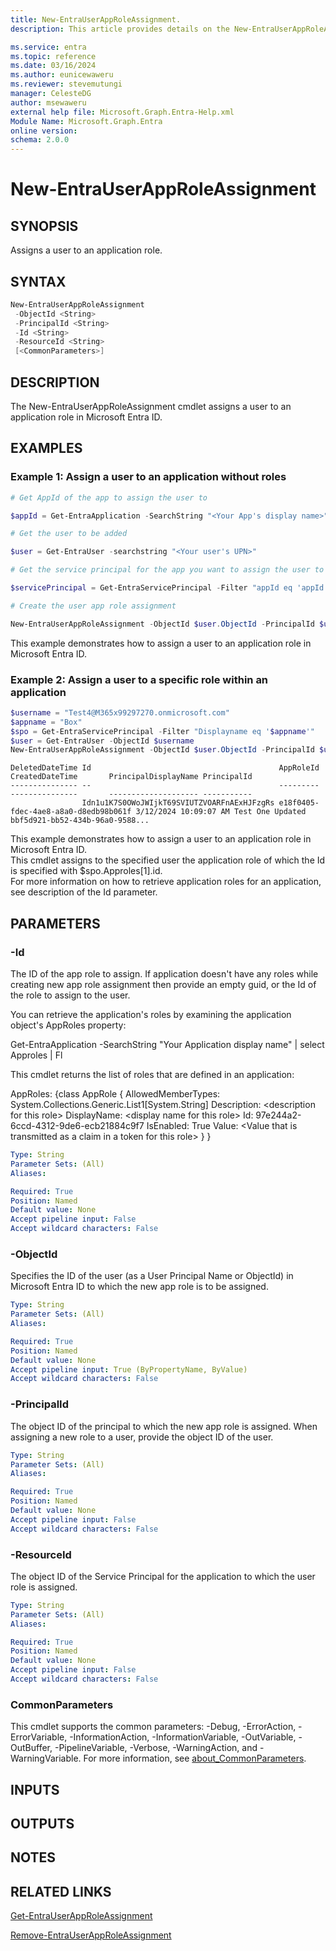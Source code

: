 ```yaml
---
title: New-EntraUserAppRoleAssignment.
description: This article provides details on the New-EntraUserAppRoleAssignment command.

ms.service: entra
ms.topic: reference
ms.date: 03/16/2024
ms.author: eunicewaweru
ms.reviewer: stevemutungi
manager: CelesteDG
author: msewaweru
external help file: Microsoft.Graph.Entra-Help.xml
Module Name: Microsoft.Graph.Entra
online version:
schema: 2.0.0
---
```


# New-EntraUserAppRoleAssignment

## SYNOPSIS
Assigns a user to an application role.

## SYNTAX

```powershell
New-EntraUserAppRoleAssignment 
 -ObjectId <String> 
 -PrincipalId <String> 
 -Id <String> 
 -ResourceId <String>
 [<CommonParameters>]
```

## DESCRIPTION
The New-EntraUserAppRoleAssignment cmdlet assigns a user to an application role in Microsoft Entra ID.

## EXAMPLES

### Example 1: Assign a user to an application without roles
```powershell
# Get AppId of the app to assign the user to

$appId = Get-EntraApplication -SearchString "<Your App's display name>"

# Get the user to be added

$user = Get-EntraUser -searchstring "<Your user's UPN>"

# Get the service principal for the app you want to assign the user to

$servicePrincipal = Get-EntraServicePrincipal -Filter "appId eq 'appId'"

# Create the user app role assignment

New-EntraUserAppRoleAssignment -ObjectId $user.ObjectId -PrincipalId $user.ObjectId -ResourceId $servicePrincipal.ObjectId -Id ([Guid]::Empty)
```

This example demonstrates how to assign a user to an application role in Microsoft Entra ID.  

### Example 2: Assign a user to a specific role within an application
```powershell
$username = "Test4@M365x99297270.onmicrosoft.com"
$appname = "Box"
$spo = Get-EntraServicePrincipal -Filter "Displayname eq '$appname'"
$user = Get-EntraUser -ObjectId $username
New-EntraUserAppRoleAssignment -ObjectId $user.ObjectId -PrincipalId $user.ObjectId -ResourceId $spo.ObjectId -Id $spo.Approles[1].id
```
```output
DeletedDateTime Id                                          AppRoleId                            CreatedDateTime       PrincipalDisplayName PrincipalId
--------------- --                                          ---------                            ---------------       -------------------- -----------
                Idn1u1K7S0OWoJWIjkT69SVIUTZVOARFnAExHJFzgRs e18f0405-fdec-4ae8-a8a0-d8edb98b061f 3/12/2024 10:09:07 AM Test One Updated     bbf5d921-bb52-434b-96a0-9588...
```

This example demonstrates how to assign a user to an application role in Microsoft Entra ID.  
This cmdlet assigns to the specified user the application role of which the Id is specified with $spo.Approles\[1\].id.  
For more information on how to retrieve application roles for an application, see description of the Id parameter.

## PARAMETERS

### -Id
The ID of the app role to assign.
If application doesn't have any roles while creating new app role assignment then provide an empty guid, or the Id of the role to assign to the user.

You can retrieve the application's roles by examining the application object's AppRoles property:

Get-EntraApplication -SearchString "Your Application display name" | select Approles | Fl

This cmdlet returns the list of roles that are defined in an application:

AppRoles: {class AppRole {              AllowedMemberTypes: System.Collections.Generic.List1\[System.String\]              Description: \<description for this role\>              DisplayName: \<display name for this role\>              Id: 97e244a2-6ccd-4312-9de6-ecb21884c9f7              IsEnabled: True              Value: \<Value that is transmitted as a claim in a token for this role\>            }            }

```yaml
Type: String
Parameter Sets: (All)
Aliases:

Required: True
Position: Named
Default value: None
Accept pipeline input: False
Accept wildcard characters: False
```

### -ObjectId
Specifies the ID of the user (as a User Principal Name or ObjectId) in Microsoft Entra ID to which the new app role is to be assigned.

```yaml
Type: String
Parameter Sets: (All)
Aliases:

Required: True
Position: Named
Default value: None
Accept pipeline input: True (ByPropertyName, ByValue)
Accept wildcard characters: False
```

### -PrincipalId
The object ID of the principal to which the new app role is assigned.
When assigning a new role to a user, provide the object ID of the user.

```yaml
Type: String
Parameter Sets: (All)
Aliases:

Required: True
Position: Named
Default value: None
Accept pipeline input: False
Accept wildcard characters: False
```

### -ResourceId
The object ID of the Service Principal for the application to which the user role is assigned.

```yaml
Type: String
Parameter Sets: (All)
Aliases:

Required: True
Position: Named
Default value: None
Accept pipeline input: False
Accept wildcard characters: False
```

### CommonParameters
This cmdlet supports the common parameters: -Debug, -ErrorAction, -ErrorVariable, -InformationAction, -InformationVariable, -OutVariable, -OutBuffer, -PipelineVariable, -Verbose, -WarningAction, and -WarningVariable. For more information, see [about_CommonParameters](https://go.microsoft.com/fwlink/?LinkID=113216).

## INPUTS

## OUTPUTS

## NOTES

## RELATED LINKS

[Get-EntraUserAppRoleAssignment](Get-EntraUserAppRoleAssignment.md)

[Remove-EntraUserAppRoleAssignment](Remove-EntraUserAppRoleAssignment.md)
